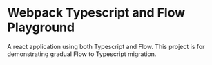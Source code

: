# Webpack Typescript and Flow Playground

A react application using both Typescript and Flow. This project is for demonstrating gradual Flow to Typescript migration.
